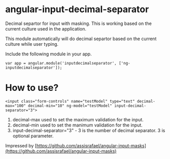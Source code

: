 # angular-input-decimal-separator
Decimal separtor for input with masking. 
This is working based on the current culture used in the application.

This module automatically will do decimal separtor based on the current culture while user typing. 

Include the following module in your app.
```
var app = angular.module('inputdecimalseparator', ['ng-inputdecimalseparator']);
```

How to use?
========================

```
<input class="form-controls" name="testModel" type="text" decimal-max="100" decimal-min="10" ng-model="testModel" input-decimal-separator="3">
```
1. decimal-max used to set the maximum validation for the input.
2. decimal-min used to set the manimum validation for the input.
3. input-decimal-separator="3" - 3 is the number of decimal separator. 3 is optional parameter.

Impressed by [https://github.com/assisrafael/angular-input-masks](https://github.com/assisrafael/angular-input-masks)



